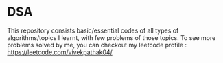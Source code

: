 # DSA
This repository consists basic/essential codes of all types of algorithms/topics I learnt, with few problems of those topics. To see more problems solved by me, you can checkout my leetcode profile : https://leetcode.com/vivekpathak04/ 

